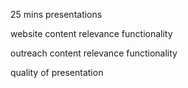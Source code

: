 25 mins presentations

website
content
relevance
functionality

outreach
content
relevance
functionality

quality of presentation
